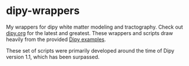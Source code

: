 # dipy-wrappers

My wrappers for dipy white matter modeling and tractography.  Check out [dipy.org](https://dipy.org/) for the latest and greatest. These wrappers and scripts draw heavily from the provided [Dipy examples](https://dipy.org/tutorials/). 

These set of scripts were primarily developed around the time of Dipy version 1.1, which has been surpassed. 
